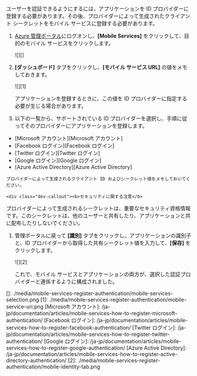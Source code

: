 ユーザーを認証できるようにするには、アプリケーションを ID プロバイダーに登録する必要があります。その後、プロバイダーによって生成されたクライアント シークレットをモバイル サービスに登録する必要があります。

1.  [Azure 管理ポータル][Azure 管理ポータル]にログオンし、**[Mobile Services]** をクリックして、目的のモバイル サービスをクリックします。

    ![][]

2.  **[ダッシュボード]** タブをクリックし、**[モバイル サービス URL]** の値をメモしておきます。

    ![][1]

    アプリケーションを登録するときに、この値を ID プロバイダーに指定する必要が生じる場合があります。

3.  以下の一覧から、サポートされている ID プロバイダーを選択し、手順に従ってそのプロバイダーにアプリケーションを登録します。

 -   [Microsoft アカウント][Microsoft アカウント]
 -   [Facebook ログイン][Facebook ログイン]
 -   [Twitter ログイン][Twitter ログイン]
 -   [Google ログイン][Google ログイン]
 -   [Azure Active Directory][Azure Active Directory]

    プロバイダーによって生成されるクライアント ID およびシークレット値をメモしておいてください。

    <div class="dev-callout"><b>セキュリティに関する注意</b>
<p>プロバイダーによって生成されるシークレットは、重要なセキュリティ資格情報です。このシークレットは、他のユーザーと共有したり、アプリケーションと共に配布したりしないでください。</p>
</div>

1.  管理ポータルに戻って **[識別]** タブをクリックし、アプリケーションの識別子と、ID プロバイダーから取得した共有シークレット値を入力して、**[保存]** をクリックします。

    ![][2]

    これで、モバイル サービスとアプリケーションの両方が、選択した認証プロバイダーと連係するように構成されました。

<!-- URLs. -->

  [Azure 管理ポータル]: https://manage.windowsazure.com/
  []: ./media/mobile-services-register-authentication/mobile-services-selection.png
  [1]: ./media/mobile-services-register-authentication/mobile-service-uri.png
  [Microsoft アカウント]: /ja-jp/documentation/articles/mobile-services-how-to-register-microsoft-authentication/
  [Facebook ログイン]: /ja-jp/documentation/articles/mobile-services-how-to-register-facebook-authentication/
  [Twitter ログイン]: /ja-jp/documentation/articles/mobile-services-how-to-register-twitter-authentication/
  [Google ログイン]: /ja-jp/documentation/articles/mobile-services-how-to-register-google-authentication/
  [Azure Active Directory]: /ja-jp/documentation/articles/mobile-services-how-to-register-active-directory-authentication/
  [2]: ./media/mobile-services-register-authentication/mobile-identity-tab.png

